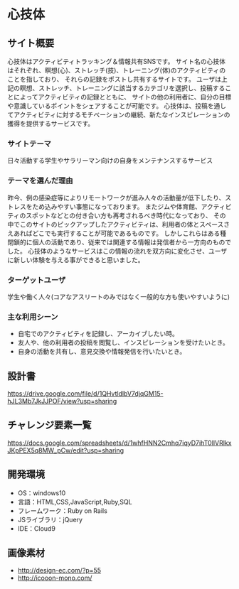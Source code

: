 # 心技体

## サイト概要
心技体はアクティビティトラッキング＆情報共有SNSです。
サイト名の心技体はそれぞれ、瞑想(心)、ストレッチ(技)、トレーニング(体)のアクティビティのことを指しており、
それらの記録をポストし共有するサイトです。
ユーザは上記の瞑想、ストレッチ、トレーニングに該当するカテゴリを選択し、投稿することによってアクティビティの記録とともに、
サイトの他の利用者に、自分の目標や意識しているポイントをシェアすることが可能です。
心技体は、投稿を通してアクティビティに対するモチベーションの継続、新たなインスピレーションの獲得を提供するサービスです。

### サイトテーマ
日々活動する学生やサラリーマン向けの自身をメンテナンスするサービス

### テーマを選んだ理由
昨今、例の感染症等によりリモートワークが進み人々の活動量が低下したり、ストレスをため込みやすい事態になっております。
またジムや体育館、アクティビティのスポットなどとの付き合い方も再考されるべき時代になっており、
その中でこのサイトのピックアップしたアクティビティは、利用者の体とスペースさえあればどこでも実行することが可能であるものです。
しかしこれらはある種閉鎖的に個人の活動であり、従来では関連する情報は発信者から一方向のものでした。
心技体のようなサービスはこの情報の流れを双方向に変化させ、ユーザに新しい体験を与える事ができると思いました。

### ターゲットユーザ
学生や働く人々(コアなアスリートのみではなく一般的な方も使いやすいように)

### 主な利用シーン
- 自宅でのアクティビティを記録し、アーカイブしたい時。
- 友人や、他の利用者の投稿を閲覧し、インスピレーションを受けたいとき。
- 自身の活動を共有し、意見交換や情報発信を行いたいとき。

## 設計書
https://drive.google.com/file/d/1QHvtldlbV7djqGM15-hJL3Mb7JkJJPOF/view?usp=sharing

## チャレンジ要素一覧
https://docs.google.com/spreadsheets/d/1whfHNN2Cmhq7iqyD7ihT0lIVRlkxJKpPEX5q8MW_pCw/edit?usp=sharing

## 開発環境
- OS：windows10
- 言語：HTML,CSS,JavaScript,Ruby,SQL
- フレームワーク：Ruby on Rails
- JSライブラリ：jQuery
- IDE：Cloud9

## 画像素材
- http://design-ec.com/?p=55
- http://icooon-mono.com/